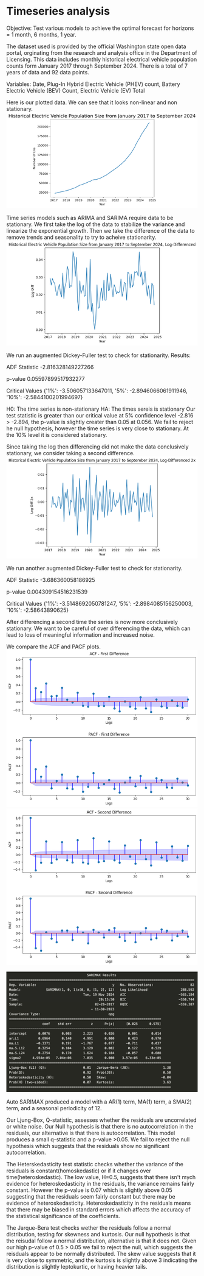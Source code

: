 # Timeseries analysis 

Objective: Test various models to achieve the optimal forecast for horizons = 1 month, 6 months, 1 year.

The dataset used is provided by the official Washington state open data portal, orginating from the research and analysis office in the Department of Licensing. This data includes monthly historical electrical vehicle population counts form January 2017 through September 2024. There is a total of 7 years of data and 92 data points.

Variables: Date, Plug-In Hybrid Electric Vehicle (PHEV) count, Battery Electric Vehicle (BEV) Count, Electric Vehicle (EV) Total

Here is our plotted data. We can see that it looks non-linear and non stationary. 
![Raw Data](Images/plot_raw_data.png)


Time series models such as ARIMA and SARIMA require data to be stationary. We first take the log of the data to stabilize the variance and linearize the exponential growth. Then we take the difference of the data to remove trends and seasonality to try to acheive stationarity.
![Log-First Difference](Images/first_diff.png)

We run an augmented Dickey-Fuller test to check for stationarity.
Results:

ADF Statistic -2.816328149227266

p-value 0.05597899517932277

Critical Values {'1%': -3.506057133647011, '5%': -2.8946066061911946, '10%': -2.5844100201994697}

H0: The time series is non-stationary
HA: The times sereis is stationary
Our test statistic is greater than our critical value at 5% confidence level -2.816 > -2.894, the p-value is slightly creater than 0.05 at 0.056. We fail to reject he null hypothesis, however the time series is very close to stationary. At the 10% level it is considered stationary.

Since taking the log then differencing did not make the data conclusively stationary, we consider taking a second difference.
![Second Difference](Images/second_diff.png)

We run another augmented Dickey-Fuller test to check for stationarity.

ADF Statistic -3.686360058186925

p-value 0.004309154516231539

Critical Values {'1%': -3.5148692050781247, '5%': -2.8984085156250003, '10%': -2.58643890625}

After differencing a second time the series is now more conclusively stationary. We want to be careful of over differencing the data, which can lead to loss of meaningful information and increased noise. 

We compare the ACF and PACF plots.
![ACF/PACF First Difference](Images/first_diff_acfs.png)
![ACF/PACF Second Difference](Images/second_diff_acfs.png)

![SARIMAX](Images/SARIMAX-results.png)

Auto SARIMAX produced a model with a AR(1) term, MA(1) term, a SMA(2) term, and a seasonal periodicity of 12. 

Our Ljung-Box, Q-statistic, assesses whether the residuals are uncorrelated or white noise. Our Null hypothesis is that there is no autocorrelation in the residuals, our alternative is that there is autocorrelation. This model produces a small q-statistic and a p-value >0.05. We fail to reject the null hypothesis which suggests that the residuals show no significant autocorrelation. 

The Heterskedasticity test statistic checks whether the variance of the residuals is constant(homoskedastic) or if it changes over time(heteroskedastic). The low value, H=0.5, suggests that there isn't mych evidence for heteroskedasticity in the residuals, the variance remains fairly constant. However the p-value is 0.07 which is slightly above 0.05 suggesting that the residuals seem fairly constant but there may be evidence of heteroskedasticity. Heteroskedasticity in the residuals means that there may be biased in standard errors which affects the accuracy of the statistical significance of the coefficients.

The Jarque-Bera test checks wether the residuals follow a normal distribution, testing for skewness and kurtosis. Our null hypothesis is that the reisudal follow a normal distribution, alternative is that it does not. Given our high p-value of 0.5 > 0.05 we fail to reject the null, which suggests the reisduals appear to be normally distributed. The skew value suggests that it is very close to symmetric, and the kurtosis is slightly above 3 indicating the distribution is slightly leptokurtic, or having heavier tails. 








